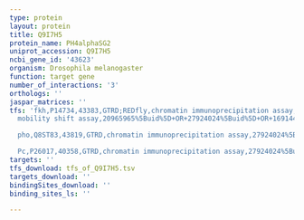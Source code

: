 ```yaml
---
type: protein
layout: protein
title: Q9I7H5
protein_name: PH4alphaSG2
uniprot_accession: Q9I7H5
ncbi_gene_id: '43623'
organism: Drosophila melanogaster
function: target gene
number_of_interactions: '3'
orthologs: ''
jaspar_matrices: ''
tfs: 'fkh,P14734,43383,GTRD;REDfly,chromatin immunoprecipitation assay;electrophoretic
  mobility shift assay,20965965%5Buid%5D+OR+27924024%5Buid%5D+OR+16914497%5Buid%5D,Yes

  pho,Q8ST83,43819,GTRD,chromatin immunoprecipitation assay,27924024%5Buid%5D,No

  Pc,P26017,40358,GTRD,chromatin immunoprecipitation assay,27924024%5Buid%5D,No'
targets: ''
tfs_download: tfs_of_Q9I7H5.tsv
targets_download: ''
bindingSites_download: ''
binding_sites_ls: ''

---
```

